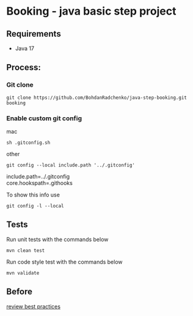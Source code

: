 # Booking - java basic step project

## Requirements

* Java 17

## Process:

### Git clone

```
git clone https://github.com/BohdanRadchenko/java-step-booking.git booking
```

### Enable custom git config

mac

```
sh .gitconfig.sh
```

other

```
git config --local include.path '../.gitconfig'
```

include.path=../.gitconfig <br>
core.hookspath=.githooks

To show this info use

```
git config -l --local
```

## Tests

Run unit tests with the commands below

```
mvn clean test
```

Run code style test with the commands below

```
mvn validate
```

## Before

[review best practices](bestpractice.md)


